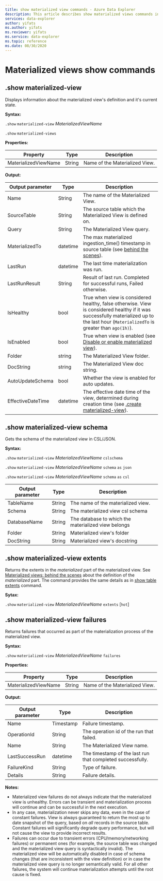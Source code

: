 ```yaml
---
title: show materialized view commands - Azure Data Explorer
description: This article describes show materialized views commands in Azure Data Explorer.
services: data-explorer
author: yifats
ms.author: yifats
ms.reviewer: yifats
ms.service: data-explorer
ms.topic: reference
ms.date: 08/30/2020
---
```


# Materialized views show commands

## .show materialized-view

Displays information about the materialized view's definition and it's current state.

**Syntax:**

`.show` `materialized-view` *MaterializedViewName*

`.show` `materialized-views`

**Properties:**

|Property|Type|Description
|----------------|-------|---|
|MaterializedViewName|String|Name of the Materialized View.|

**Output:**

|Output parameter |Type |Description
|---|---|---
|Name  |String |The name of the Materialized View.
|SourceTable|String|The source table which the Materialized View is defined on.
|Query|String|The Materialized View query.
|MaterializedTo|datetime|The max materialized ingestion_time() timestamp in source table (see [behind the scenes](materialized-view-behind-the-scenes.md)).
|LastRun|datetime |The last time materialization was run.
|LastRunResult|String|Result of last run. Completed for successful runs, Failed otherwise.
|IsHealthy|bool|True when view is considered healthy, false otherwise. View is considered healthy if it was successfully materialized up to the last hour (`MaterializedTo` is greater than `ago(1h)`).
|IsEnabled|bool|True when view is enabled (see [Disable or enable materialized view](materialized-view-enable-disable.md)).
|Folder|string|The Materialized View folder.
|DocString|string|The Materialized View doc string.
|AutoUpdateSchema|bool|Whether the view is enabled for auto updates.
|EffectiveDateTime|datetime|The effective date time of the view, determined during creation time (see [.create materialized-view](materialized-view-create-alter.md#create-materialized-view)).

## .show materialized-view schema

Gets the schema of the materialized view in CSL/JSON.

**Syntax:**

`.show` `materialized-view` *MaterializedViewName* `cslschema`

`.show` `materialized-view` *MaterializedViewName* `schema` `as` `json`

`.show` `materialized-view` *MaterializedViewName* `schema` `as` `csl`

| Output parameter | Type   | Description                                               |
|------------------|--------|-----------------------------------------------------------|
| TableName        | String | The name of the materialized view.                        |
| Schema           | String | The materialized view csl schema                          |
| DatabaseName     | String | The database to which the materialized view belongs       |
| Folder           | String | Materialized view's folder                                |
| DocString        | String | Materialized view's docstring                             |

## .show materialized-view extents

Returns the extents in the *materialized* part of the materialized view.
See [Materialized views: behind the scenes](materialized-view-behind-the-scenes.md) about
the definition of the *materialized* part.
The command provides the same details as in [show table extents](../show-extents.md#table-level)
command.

**Sytax:** 

`.show` `materialized-view` *MaterializedViewName* `extents` [`hot`]
 
## .show materialized-view failures

Returns failures that occurred as part of the materialization process of the materialized view.

**Syntax:**

`.show` `materialized-view` *MaterializedViewName* `failures`

**Properties:**

|Property|Type|Description
|----------------|-------|---|
|MaterializedViewName|String|Name of the Materialized View.|

**Output:**

|Output parameter |Type |Description
|---|---|---
|Name  |Timestamp |Failure timestamp.
|OperationId  |String |The operation id of the run that failed.
|Name|String|The Materialized View name.
|LastSuccessRun|datetime|The timestamp of the last run that completed successfully.
|FailureKind|String|Type of failure.
|Details|String|Failure details.

**Notes:**

* Materialized view failures do not always indicate that the materialized view is unhealthy. Errors can be transient
and materialization process will continue and can be successful in the next execution.
* In any case, materialization never skips any data, even in the case of constant failures. View is always
guaranteed to return the most up to date snapshot of the query, based on *all* records in the source table.
Constant failures will significantly degrade query performance, but will not cause the view to provide incorrect results.
* Failures can occur due to transient errors (CPU/memory/networking failures) or permanent ones (for example, the source table was changed and the materialized view query is syntactically invalid). The materialized view will be
automatically disabled in case of schema changes (that are inconsistent with the view definition) or in case
the materialized view query is no longer semantically valid. For all other failures, the
system will continue materialization attempts until the root cause is fixed.
